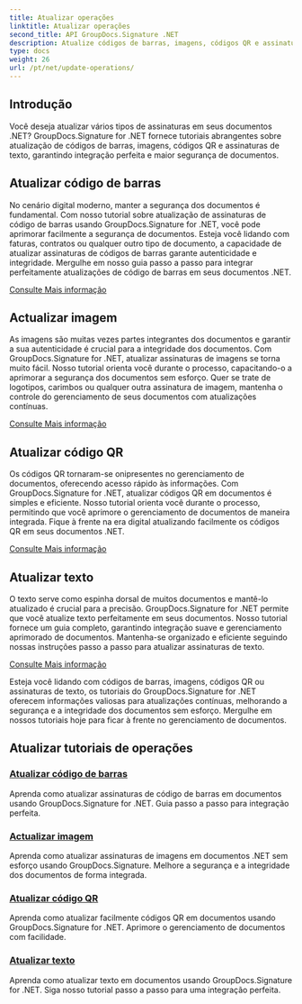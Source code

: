 ```yaml
---
title: Atualizar operações
linktitle: Atualizar operações
second_title: API GroupDocs.Signature .NET
description: Atualize códigos de barras, imagens, códigos QR e assinaturas de texto em documentos .NET com tutoriais do GroupDocs.Signature for .NET. Melhore a segurança e o gerenciamento de documentos.
type: docs
weight: 26
url: /pt/net/update-operations/
---
```

## Introdução

Você deseja atualizar vários tipos de assinaturas em seus documentos .NET? GroupDocs.Signature for .NET fornece tutoriais abrangentes sobre atualização de códigos de barras, imagens, códigos QR e assinaturas de texto, garantindo integração perfeita e maior segurança de documentos.

## Atualizar código de barras
No cenário digital moderno, manter a segurança dos documentos é fundamental. Com nosso tutorial sobre atualização de assinaturas de código de barras usando GroupDocs.Signature for .NET, você pode aprimorar facilmente a segurança de documentos. Esteja você lidando com faturas, contratos ou qualquer outro tipo de documento, a capacidade de atualizar assinaturas de códigos de barras garante autenticidade e integridade. Mergulhe em nosso guia passo a passo para integrar perfeitamente atualizações de código de barras em seus documentos .NET.

[Consulte Mais informação](./update-barcode/)

## Actualizar imagem
As imagens são muitas vezes partes integrantes dos documentos e garantir a sua autenticidade é crucial para a integridade dos documentos. Com GroupDocs.Signature for .NET, atualizar assinaturas de imagens se torna muito fácil. Nosso tutorial orienta você durante o processo, capacitando-o a aprimorar a segurança dos documentos sem esforço. Quer se trate de logotipos, carimbos ou qualquer outra assinatura de imagem, mantenha o controle do gerenciamento de seus documentos com atualizações contínuas.

[Consulte Mais informação](./update-image/)

## Atualizar código QR
Os códigos QR tornaram-se onipresentes no gerenciamento de documentos, oferecendo acesso rápido às informações. Com GroupDocs.Signature for .NET, atualizar códigos QR em documentos é simples e eficiente. Nosso tutorial orienta você durante o processo, permitindo que você aprimore o gerenciamento de documentos de maneira integrada. Fique à frente na era digital atualizando facilmente os códigos QR em seus documentos .NET.

[Consulte Mais informação](./update-qr-code/)

## Atualizar texto
O texto serve como espinha dorsal de muitos documentos e mantê-lo atualizado é crucial para a precisão. GroupDocs.Signature for .NET permite que você atualize texto perfeitamente em seus documentos. Nosso tutorial fornece um guia completo, garantindo integração suave e gerenciamento aprimorado de documentos. Mantenha-se organizado e eficiente seguindo nossas instruções passo a passo para atualizar assinaturas de texto.

[Consulte Mais informação](./update-text/)

Esteja você lidando com códigos de barras, imagens, códigos QR ou assinaturas de texto, os tutoriais do GroupDocs.Signature for .NET oferecem informações valiosas para atualizações contínuas, melhorando a segurança e a integridade dos documentos sem esforço. Mergulhe em nossos tutoriais hoje para ficar à frente no gerenciamento de documentos.
## Atualizar tutoriais de operações
### [Atualizar código de barras](./update-barcode/)
Aprenda como atualizar assinaturas de código de barras em documentos usando GroupDocs.Signature for .NET. Guia passo a passo para integração perfeita.
### [Actualizar imagem](./update-image/)
Aprenda como atualizar assinaturas de imagens em documentos .NET sem esforço usando GroupDocs.Signature. Melhore a segurança e a integridade dos documentos de forma integrada.
### [Atualizar código QR](./update-qr-code/)
Aprenda como atualizar facilmente códigos QR em documentos usando GroupDocs.Signature for .NET. Aprimore o gerenciamento de documentos com facilidade.
### [Atualizar texto](./update-text/)
Aprenda como atualizar texto em documentos usando GroupDocs.Signature for .NET. Siga nosso tutorial passo a passo para uma integração perfeita.